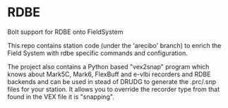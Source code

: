 # RDBE
Bolt support for RDBE onto FieldSystem

This repo contains station code (under the 'arecibo' branch) to enrich the Field System with rdbe specific commands and configuration. 

The project also contains a Python based "vex2snap" program which knows about Mark5C, Mark6, FlexBuff and e-vlbi recorders and RDBE backends and can be used in stead of DRUDG to generate the .prc/.snp files for your station. It allows you to override the recorder type from that found in the VEX file it is "snapping".


